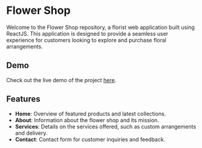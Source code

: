 # Flower Shop

Welcome to the Flower Shop repository, a florist web application built using ReactJS. This application is designed to provide a seamless user experience for customers looking to explore and purchase floral arrangements.

## Demo
Check out the live demo of the project [here](https://flowershop-eight.vercel.app).

## Features
- **Home**: Overview of featured products and latest collections.
- **About**: Information about the flower shop and its mission.
- **Services**: Details on the services offered, such as custom arrangements and delivery.
- **Contact**: Contact form for customer inquiries and feedback.
